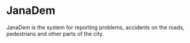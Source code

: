 # JanaDem
JanaDem is the system for reporting problems, accidents on the roads, pedestrians and other parts of the city.
